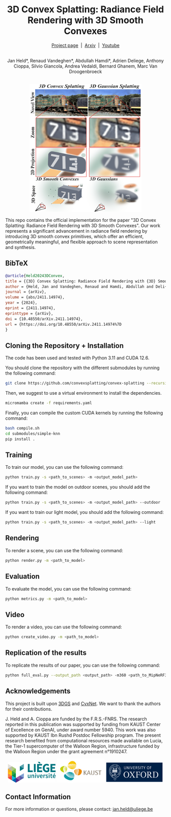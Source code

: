 
<h1 align="center">3D Convex Splatting: Radiance Field Rendering with 3D Smooth Convexes</h1>

<div align="center">
  <a href="https://convexsplatting.github.io/">Project page</a> &nbsp;|&nbsp;
  <a href="https://arxiv.org/abs/2411.14974">Arxiv</a> &nbsp;|&nbsp;
  <a href="https://www.youtube.com/watch?v=5N3OFHH7lbU&t=2s">Youtube</a>
</div>
<br>

<p align="center">
  Jan Held*, Renaud Vandeghen*, Abdullah Hamdi*, Adrien Deliege, Anthony Cioppa, Silvio Giancola, Andrea Vedaldi, Bernard Ghanem, Marc Van Droogenbroeck
</p>

<br>

<div align="center">
  <img src="assets/abstract.png" width="350" height="400" alt="Abstract Image">
</div>

This repo contains the official implementation for the paper "3D Convex Splatting: Radiance Field Rendering with 3D Smooth Convexes". 
Our work represents a significant advancement in radiance field rendering by introducing 3D smooth convex primitives, which offer an efficient, geometrically meaningful, and flexible approach to scene representation and synthesis.


## BibTeX
```bibtex
@article{Held20243DConvex,
title = {{3D} Convex Splatting: Radiance Field Rendering with {3D} Smooth Convexes},
author = {Held, Jan and Vandeghen, Renaud and Hamdi, Abdullah and Deli{`e}ge, Adrien and Cioppa, Anthony and Giancola, Silvio and Vedaldi, Andrea and Ghanem, Bernard and Van Droogenbroeck, Marc},
journal = {arXiv},
volume = {abs/2411.14974},
year = {2024},
eprint = {2411.14974},
eprinttype = {arXiv},
doi = {10.48550/arXiv.2411.14974},
url = {https://doi.org/10.48550/arXiv.2411.14974%7D
}
```

## Cloning the Repository + Installation

The code has been used and tested with Python 3.11 and CUDA 12.6.

You should clone the repository with the different submodules by running the following command:

```bash
git clone https://github.com/convexsplatting/convex-splatting --recursive
```

Then, we suggest to use a virtual environment to install the dependencies.

```bash
micromamba create -f requirements.yaml
```

Finally, you can compile the custom CUDA kernels by running the following command:

```bash
bash compile.sh
cd submodules/simple-knn
pip install .
```

## Training
To train our model, you can use the following command:
```bash
python train.py -s <path_to_scenes> -m <output_model_path>
```

If you want to train the model on outdoor scenes, you should add the following command:  
```bash
python train.py -s <path_to_scenes> -m <output_model_path> --outdoor
```

If you want to train our light model, you should add the following command:  
```bash
python train.py -s <path_to_scenes> -m <output_model_path> --light
```

## Rendering
To render a scene, you can use the following command:
```bash
python render.py -m <path_to_model>
```

## Evaluation
To evaluate the model, you can use the following command:
```bash
python metrics.py -m <path_to_model>
```

## Video
To render a video, you can use the following command:
```bash
python create_video.py -m <path_to_model>
```

## Replication of the results
To replicate the results of our paper, you can use the following command:
```bash
python full_eval.py --output_path <output_path> -m360 <path_to_MipNeRF360> -tat <path_to_T&T> -db <path_to_DB>
```


## Acknowledgements

This project is built upon [3DGS](https://github.com/graphdeco-inria/gaussian-splatting) and [CvxNet](https://github.com/tensorflow/graphics/tree/master/tensorflow_graphics/projects/cvxnet). 
We want to thank the authors for their contributions.


J. Held and A. Cioppa are funded by the F.R.S.-FNRS. The research reported in this publication was supported by funding from KAUST Center of Excellence on GenAI, under award number 5940. This work was also supported by KAUST Ibn Rushd Postdoc Fellowship program. The present research benefited from computational resources made available on Lucia, the Tier-1 supercomputer of the Walloon Region, infrastructure funded by the Walloon Region under the grant agreement n°1910247.

<div align="center">
<img src="assets/liege.png" width="150" height="65">
<img src="assets/kaust.png" width="150" height="75">
<img src="assets/oxford.png" width="180" height="65">
</div>

## Contact Information
For more information or questions, please contact: jan.held@uliege.be
